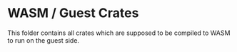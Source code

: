 # WASM / Guest Crates

This folder contains all crates which are supposed to be compiled to WASM to
run on the guest side.
